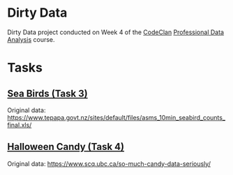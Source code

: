 # Dirty Data

Dirty Data project conducted on Week 4 of the [CodeClan](https://codeclan.com/) [Professional Data Analysis](https://codeclan.com/courses/data-analysis/) course.

# Tasks

## [Sea Birds (Task 3)](https://github.com/awyllie87/dirty_data_codeclan_project_andrewwyllie/tree/main/task3)

Original data: https://www.tepapa.govt.nz/sites/default/files/asms_10min_seabird_counts_final.xls/

## [Halloween Candy (Task 4)](https://github.com/awyllie87/dirty_data_codeclan_project_andrewwyllie/tree/main/task4)

Original data: https://www.scq.ubc.ca/so-much-candy-data-seriously/
